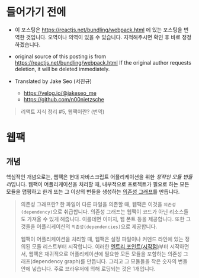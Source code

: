 # 들어가기 전에
- 이 포스팅은 https://reactjs.net/bundling/webpack.html 에 있는 포스팅을 번역한 것입니다. 오역이나 의역이 있을 수 있습니다. 지적해주시면 확인 후 바로 정정하겠습니다.

- original source of this posting is from https://reactjs.net/bundling/webpack.html If the original author requests deletion, it will be deleted immediately.

- Translated by Jake Seo (서진규)

	- https://velog.io/@jakeseo_me
	- https://github.com/n00nietzsche
    
> 리액트 지식 정리 #5, 웹팩이란? (번역)

# 웹팩

## 개념

핵심적인 개념으로는, 웹팩은 현대 자바스크립트 어플리케이션을 위한 *정적인 모듈 번들러*입니다. 웹팩이 어플리케이션을 처리할 때, 내부적으로 프로젝트가 필요로 하는 모든 모듈을 맵핑하고 한개 또는 그 이상의 번들을 생성하는 [의존성 그래프](https://webpack.js.org/concepts/dependency-graph/)를 만듭니다. 

> 의존성 그래프란?
> 한 파일이 다른 파일을 의존할 때, 웹팩은 이것을 `의존성(dependency)`으로 취급합니다. 의존성 그래프는 웹팩이 코드가 아닌 리소스들도 가져올 수 있게 해줍니다. 이를테면 이미지, 웹 폰트 등을 제공합니다. 또한 그것들을 어플리케이션의 `의존성(dependencies)`으로 제공합니다.
>
>웹팩이 어플리케이션을 처리할 때, 웹팩은 설정 파일이나 커멘드 라인에 있는 정의된 모듈 리스트부터 시작합니다. 이러한 [엔트리 포인트(시작점)](https://webpack.js.org/concepts/entry-points/)부터 시작하면서, 웹팩은 재귀적으로 어플리케이션에 필요한 모든 모듈을 포함하는 의존성 그래프(dependency graph)를 만듭니다. 그리고 그 모듈들을 작은 숫자의 번들 안에 넣습니다. 주로 브라우저에 의해 로딩되는 것은 1개입니다.

